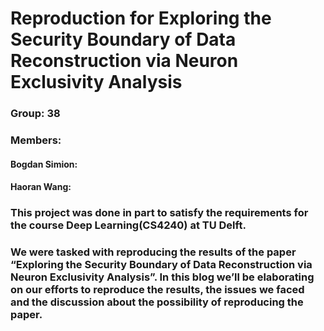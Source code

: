 # Reproduction for Exploring the Security Boundary of Data Reconstruction via Neuron Exclusivity Analysis

### Group: 38
### Members: 
            
   #### Bogdan Simion: 
   #### Haoran Wang: 
             
### This project was done in part to satisfy the requirements for the course Deep Learning(CS4240) at TU Delft.
### We were tasked with reproducing the results of the paper “Exploring the Security Boundary of Data Reconstruction via Neuron Exclusivity Analysis”. In this blog we’ll be elaborating on our efforts to reproduce the results, the issues we faced and the discussion about the possibility of reproducing the paper.


